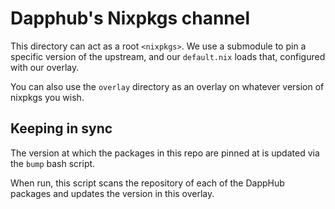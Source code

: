 # Dapphub's Nixpkgs channel

This directory can act as a root `<nixpkgs>`.  We use a submodule to
pin a specific version of the upstream, and our `default.nix` loads
that, configured with our overlay.

You can also use the `overlay` directory as an overlay on whatever
version of nixpkgs you wish.

## Keeping in sync

The version at which the packages in this repo are pinned at is updated via the
`bump` bash script.

When run, this script scans the repository of each of the DappHub packages and
updates the version in this overlay.
